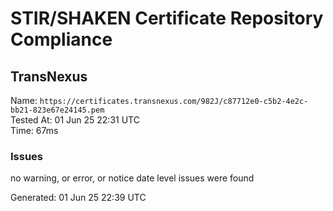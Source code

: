 # STIR/SHAKEN Certificate Repository Compliance

## TransNexus

Name: `https://certificates.transnexus.com/982J/c87712e0-c5b2-4e2c-bb21-823e67e24145.pem`\
Tested At: 01 Jun 25 22:31 UTC\
Time: 67ms

### Issues

no warning, or error, or notice date level issues were found

Generated: 01 Jun 25 22:39 UTC